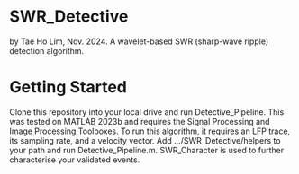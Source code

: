 # SWR_Detective
by Tae Ho Lim, Nov. 2024.
A wavelet-based SWR (sharp-wave ripple) detection algorithm.

# Getting Started
Clone this repository into your local drive and run Detective_Pipeline. This was tested on MATLAB 2023b and requires the Signal Processing and Image Processing Toolboxes.
To run this algorithm, it requires an LFP trace, its sampling rate, and a velocity vector. Add .../SWR_Detective/helpers to your path and run Detective_Pipeline.m. SWR_Character is used to further characterise your validated events.
